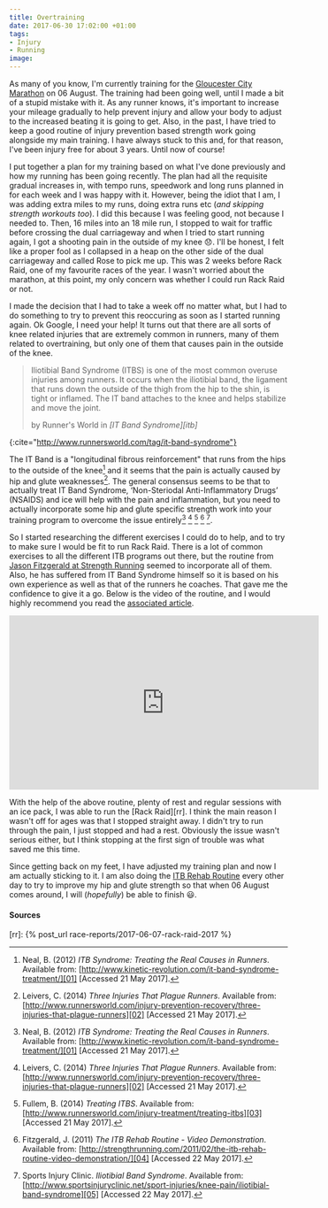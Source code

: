 ```yaml
---
title: Overtraining
date: 2017-06-30 17:02:00 +01:00
tags:
- Injury
- Running
image: 
---
```


As many of you know, I'm currently training for the [Gloucester City Marathon][gcm] on 06 August. The training had been going well, until I made a bit of a stupid mistake with it. As any runner knows, it's important to increase your mileage gradually to help prevent injury and allow your body to adjust to the increased beating it is going to get. Also, in the past, I have tried to keep a good routine of injury prevention based strength work going alongside my main training. I have always stuck to this and, for that reason, I've been injury free for about 3 years. Until now of course!

I put together a plan for my training based on what I've done previously and how my running has been going recently. The plan had all the requisite gradual increases in, with tempo runs, speedwork and long runs planned in for each week and I was happy with it. However, being the idiot that I am, I was adding extra miles to my runs, doing extra runs etc (_and skipping strength workouts too_). I did this because I was feeling good, not because I needed to. Then, 16 miles into an 18 mile run, I stopped to wait for traffic before crossing the dual carriageway and when I tried to start running again, I got a shooting pain in the outside of my knee :disappointed:. I'll be honest, I felt like a proper fool as I collapsed in a heap on the other side of the dual carriageway and called Rose to pick me up. This was 2 weeks before Rack Raid, one of my favourite races of the year. I wasn't worried about the marathon, at this point, my only concern was whether I could run Rack Raid or not. 

I made the decision that I had to take a week off no matter what, but I had to do something to try to prevent this reoccuring as soon as I started running again. Ok Google, I need your help! It turns out that there are all sorts of knee related injuries that are extremely common in runners, many of them related to overtraining, but only one of them that causes pain in the outside of the knee. 

>  Iliotibial Band Syndrome (ITBS) is one of the most common overuse injuries among runners. It occurs when the iliotibial band, the ligament that runs down the outside of the thigh from the hip to the shin, is tight or inflamed. The IT band attaches to the knee and helps stabilize and move the joint. 
> <footer>by Runner's World in <cite markdown='1'>[IT Band Syndrome][itb]</cite> </footer>
{:cite="http://www.runnersworld.com/tag/it-band-syndrome"}

The IT Band is a "longitudinal fibrous reinforcement" that runs from the hips to the outside of the knee[^1] and it seems that the pain is actually caused by hip and glute weaknesses[^2]. The general consensus seems to be that to actually treat IT Band Syndrome, ‘Non-Steriodal Anti-Inflammatory Drugs’ (NSAIDS) and ice will help with the pain and inflammation, but you need to actually incorporate some hip and glute specific strength work into your training program to overcome the issue entirely[^1] [^2] [^3] [^4] [^5]. 

So I started researching the different exercises I could do to help, and to try to make sure I would be fit to run Rack Raid. There is a lot of common exercises to all the different ITB programs out there, but the routine from [Jason Fitzgerald at Strength Running][sr] seemed to incorporate all of them. Also, he has suffered from IT Band Syndrome himself so it is based on his own experience as well as that of the runners he coaches. That gave me the confidence to give it a go. Below is the video of the routine, and I would highly recommend you read the [associated article][sr].

<iframe width="560" height="315" src="https://www.youtube.com/embed/ydcy3dPf__M" frameborder="0" allowfullscreen></iframe>

With the help of the above routine, plenty of rest and regular sessions with an ice pack, I was able to run the [Rack Raid][rr]. I think the main reason I wasn't off for ages was that I stopped straight away. I didn't try to run through the pain, I just stopped and had a rest. Obviously the issue wasn't serious either, but I think stopping at the first sign of trouble was what saved me this time. 

Since getting back on my feet, I have adjusted my training plan and now I am actually sticking to it. I am also doing the [ITB Rehab Routine][sr] every other day to try to improve my hip and glute strength so that when 06 August comes around, I will (_hopefully_) be able to finish :smiley:.


#### Sources

[^1]: Neal, B. (2012) _ITB Syndrome: Treating the Real Causes in Runners_. Available from: [http://www.kinetic-revolution.com/it-band-syndrome-treatment/][01] [Accessed 21 May 2017].
[^2]: Leivers, C. (2014) _Three Injuries That Plague Runners_. Available from: [http://www.runnersworld.com/injury-prevention-recovery/three-injuries-that-plague-runners][02] [Accessed 21 May 2017].
[^3]: Fullem, B. (2014) _Treating ITBS_. Available from: [http://www.runnersworld.com/injury-treatment/treating-itbs][03] [Accessed 21 May 2017].
[^4]: Fitzgerald, J. (2011) _The ITB Rehab Routine - Video Demonstration_. Available from: [http://strengthrunning.com/2011/02/the-itb-rehab-routine-video-demonstration/][04] [Accessed 22 May 2017].
[^5]: Sports Injury Clinic. _Iliotibial Band Syndrome_. Available from: [http://www.sportsinjuryclinic.net/sport-injuries/knee-pain/iliotibial-band-syndrome][05] [Accessed 22 May 2017].


[gcm]: https://www.gloucestercitymarathon.com/ "Gloucester City Marathon 26.2, South England"
[rw]: http://www.runnersworld.com/ "Runner's World"
[itb]: http://www.runnersworld.com/tag/it-band-syndrome "Iliotibial Band Syndrome | Runner's World"
[sr]: https://strengthrunning.com/2011/02/the-itb-rehab-routine-video-demonstration/ "The ITB Rehab Routine – Video Demonstration | Strength Running"
[rr]: {% post_url race-reports/2017-06-07-rack-raid-2017 %}

[01]: http://www.kinetic-revolution.com/it-band-syndrome-treatment/ "ITB Syndrome: Treating the Real Causes in Runners"
[02]: http://www.runnersworld.com/injury-prevention-recovery/three-injuries-that-plague-runners "Three Injuries That Plague Runners"
[03]: http://www.runnersworld.com/injury-treatment/treating-itbs "Treating ITBS"
[04]: https://strengthrunning.com/2011/02/the-itb-rehab-routine-video-demonstration/ "The ITB Rehab Routine – Video Demonstration"
[05]: http://www.sportsinjuryclinic.net/sport-injuries/knee-pain/iliotibial-band-syndrome "Iliotibial Band Syndrome | Symptoms, causes & treatment"